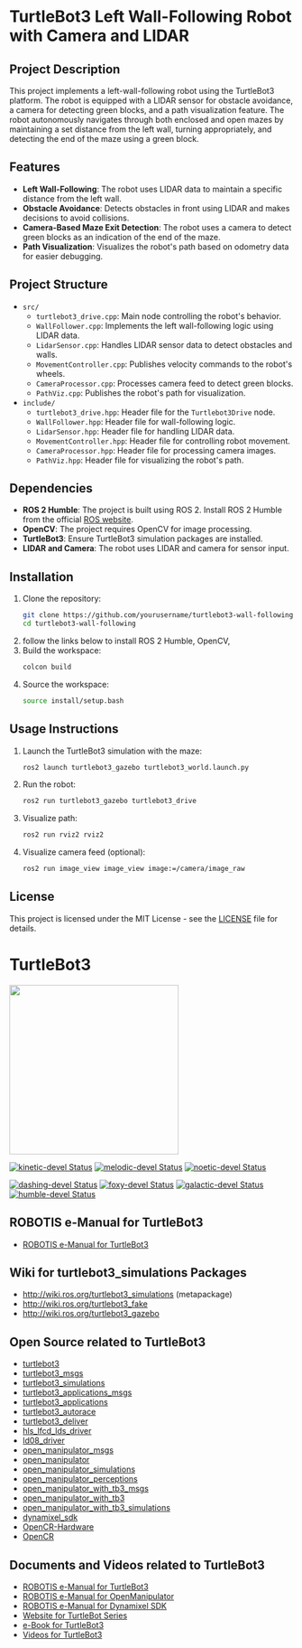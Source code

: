 # TurtleBot3 Left Wall-Following Robot with Camera and LIDAR

## Project Description
This project implements a left-wall-following robot using the TurtleBot3 platform. The robot is equipped with a LIDAR sensor for obstacle avoidance, a camera for detecting green blocks, and a path visualization feature. The robot autonomously navigates through both enclosed and open mazes by maintaining a set distance from the left wall, turning appropriately, and detecting the end of the maze using a green block.

## Features
- **Left Wall-Following**: The robot uses LIDAR data to maintain a specific distance from the left wall.
- **Obstacle Avoidance**: Detects obstacles in front using LIDAR and makes decisions to avoid collisions.
- **Camera-Based Maze Exit Detection**: The robot uses a camera to detect green blocks as an indication of the end of the maze.
- **Path Visualization**: Visualizes the robot's path based on odometry data for easier debugging.
  
## Project Structure

- `src/`
  - `turtlebot3_drive.cpp`: Main node controlling the robot's behavior.
  - `WallFollower.cpp`: Implements the left wall-following logic using LIDAR data.
  - `LidarSensor.cpp`: Handles LIDAR sensor data to detect obstacles and walls.
  - `MovementController.cpp`: Publishes velocity commands to the robot's wheels.
  - `CameraProcessor.cpp`: Processes camera feed to detect green blocks.
  - `PathViz.cpp`: Publishes the robot's path for visualization.
- `include/`
  - `turtlebot3_drive.hpp`: Header file for the `Turtlebot3Drive` node.
  - `WallFollower.hpp`: Header file for wall-following logic.
  - `LidarSensor.hpp`: Header file for handling LIDAR data.
  - `MovementController.hpp`: Header file for controlling robot movement.
  - `CameraProcessor.hpp`: Header file for processing camera images.
  - `PathViz.hpp`: Header file for visualizing the robot's path.

## Dependencies
- **ROS 2 Humble**: The project is built using ROS 2. Install ROS 2 Humble from the official [ROS website](https://docs.ros.org/en/humble/Installation.html).
- **OpenCV**: The project requires OpenCV for image processing.
- **TurtleBot3**: Ensure TurtleBot3 simulation packages are installed.
- **LIDAR and Camera**: The robot uses LIDAR and camera for sensor input.

## Installation

1. Clone the repository:
   ```bash
   git clone https://github.com/yourusername/turtlebot3-wall-following.git
   cd turtlebot3-wall-following

2. follow the links below to install ROS 2 Humble, OpenCV,
3. Build the workspace:
   ```bash
   colcon build
6. Source the workspace:
   ```bash
   source install/setup.bash


## Usage Instructions

1. Launch the TurtleBot3 simulation with the maze:
   ```bash
   ros2 launch turtlebot3_gazebo turtlebot3_world.launch.py
2. Run the robot:
   ```bash
   ros2 run turtlebot3_gazebo turtlebot3_drive

4. Visualize path:
   ```bash
   ros2 run rviz2 rviz2

5. Visualize camera feed (optional):
   ```bash
   ros2 run image_view image_view image:=/camera/image_raw
   
## License
This project is licensed under the MIT License - see the [LICENSE](LICENSE) file for details.


# TurtleBot3
<img src="https://github.com/ROBOTIS-GIT/emanual/blob/master/assets/images/platform/turtlebot3/logo_turtlebot3.png" width="300">

[![kinetic-devel Status](https://github.com/ROBOTIS-GIT/turtlebot3_simulations/workflows/kinetic-devel/badge.svg)](https://github.com/ROBOTIS-GIT/turtlebot3_simulations/tree/kinetic-devel)
[![melodic-devel Status](https://github.com/ROBOTIS-GIT/turtlebot3_simulations/workflows/melodic-devel/badge.svg)](https://github.com/ROBOTIS-GIT/turtlebot3_simulations/tree/melodic-devel)
[![noetic-devel Status](https://github.com/ROBOTIS-GIT/turtlebot3_simulations/workflows/noetic-devel/badge.svg)](https://github.com/ROBOTIS-GIT/turtlebot3_simulations/tree/noetic-devel)

[![dashing-devel Status](https://github.com/ROBOTIS-GIT/turtlebot3_simulations/workflows/dashing-devel/badge.svg)](https://github.com/ROBOTIS-GIT/turtlebot3_simulations/tree/dashing-devel)
[![foxy-devel Status](https://github.com/ROBOTIS-GIT/turtlebot3_simulations/workflows/foxy-devel/badge.svg)](https://github.com/ROBOTIS-GIT/turtlebot3_simulations/tree/foxy-devel)
[![galactic-devel Status](https://github.com/ROBOTIS-GIT/turtlebot3_simulations/workflows/galactic-devel/badge.svg)](https://github.com/ROBOTIS-GIT/turtlebot3_simulations/tree/galactic-devel)
[![humble-devel Status](https://github.com/ROBOTIS-GIT/turtlebot3_simulations/workflows/humble-devel/badge.svg)](https://github.com/ROBOTIS-GIT/turtlebot3_simulations/tree/humble-devel)

## ROBOTIS e-Manual for TurtleBot3
- [ROBOTIS e-Manual for TurtleBot3](http://turtlebot3.robotis.com/)

## Wiki for turtlebot3_simulations Packages
- http://wiki.ros.org/turtlebot3_simulations (metapackage)
- http://wiki.ros.org/turtlebot3_fake
- http://wiki.ros.org/turtlebot3_gazebo

## Open Source related to TurtleBot3
- [turtlebot3](https://github.com/ROBOTIS-GIT/turtlebot3)
- [turtlebot3_msgs](https://github.com/ROBOTIS-GIT/turtlebot3_msgs)
- [turtlebot3_simulations](https://github.com/ROBOTIS-GIT/turtlebot3_simulations)
- [turtlebot3_applications_msgs](https://github.com/ROBOTIS-GIT/turtlebot3_applications_msgs)
- [turtlebot3_applications](https://github.com/ROBOTIS-GIT/turtlebot3_applications)
- [turtlebot3_autorace](https://github.com/ROBOTIS-GIT/turtlebot3_autorace)
- [turtlebot3_deliver](https://github.com/ROBOTIS-GIT/turtlebot3_deliver)
- [hls_lfcd_lds_driver](https://github.com/ROBOTIS-GIT/hls_lfcd_lds_driver)
- [ld08_driver](https://github.com/ROBOTIS-GIT/ld08_driver)
- [open_manipulator_msgs](https://github.com/ROBOTIS-GIT/open_manipulator_msgs)
- [open_manipulator](https://github.com/ROBOTIS-GIT/open_manipulator)
- [open_manipulator_simulations](https://github.com/ROBOTIS-GIT/open_manipulator_simulations)
- [open_manipulator_perceptions](https://github.com/ROBOTIS-GIT/open_manipulator_perceptions)
- [open_manipulator_with_tb3_msgs](https://github.com/ROBOTIS-GIT/open_manipulator_with_tb3_msgs)
- [open_manipulator_with_tb3](https://github.com/ROBOTIS-GIT/open_manipulator_with_tb3)
- [open_manipulator_with_tb3_simulations](https://github.com/ROBOTIS-GIT/open_manipulator_with_tb3_simulations)
- [dynamixel_sdk](https://github.com/ROBOTIS-GIT/DynamixelSDK)
- [OpenCR-Hardware](https://github.com/ROBOTIS-GIT/OpenCR-Hardware)
- [OpenCR](https://github.com/ROBOTIS-GIT/OpenCR)

## Documents and Videos related to TurtleBot3
- [ROBOTIS e-Manual for TurtleBot3](http://turtlebot3.robotis.com/)
- [ROBOTIS e-Manual for OpenManipulator](http://emanual.robotis.com/docs/en/platform/openmanipulator/)
- [ROBOTIS e-Manual for Dynamixel SDK](http://emanual.robotis.com/docs/en/software/dynamixel/dynamixel_sdk/overview/)
- [Website for TurtleBot Series](http://www.turtlebot.com/)
- [e-Book for TurtleBot3](https://community.robotsource.org/t/download-the-ros-robot-programming-book-for-free/51/)
- [Videos for TurtleBot3 ](https://www.youtube.com/playlist?list=PLRG6WP3c31_XI3wlvHlx2Mp8BYqgqDURU)
